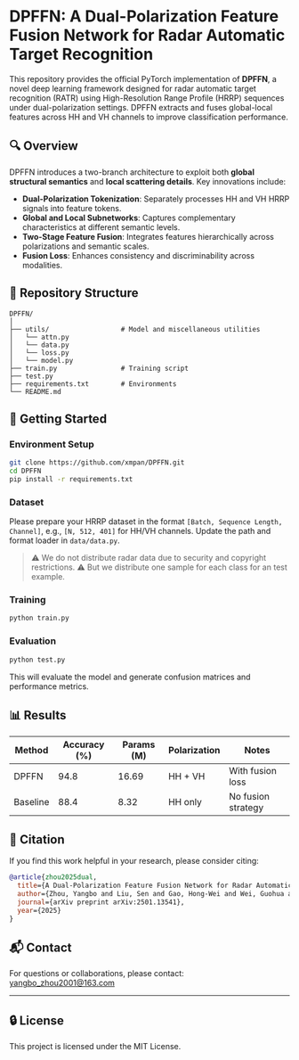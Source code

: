 # DPFFN: A Dual-Polarization Feature Fusion Network for Radar Automatic Target Recognition

This repository provides the official PyTorch implementation of **DPFFN**, a novel deep learning framework designed for radar automatic target recognition (RATR) using High-Resolution Range Profile (HRRP) sequences under dual-polarization settings. DPFFN extracts and fuses global-local features across HH and VH channels to improve classification performance.

## 🔍 Overview

DPFFN introduces a two-branch architecture to exploit both **global structural semantics** and **local scattering details**. Key innovations include:

- **Dual-Polarization Tokenization**: Separately processes HH and VH HRRP signals into feature tokens.
- **Global and Local Subnetworks**: Captures complementary characteristics at different semantic levels.
- **Two-Stage Feature Fusion**: Integrates features hierarchically across polarizations and semantic scales.
- **Fusion Loss**: Enhances consistency and discriminability across modalities.

<!-- If available, include a network diagram here -->
<!-- 
<p align="center">
  <img src="assets/framework.png" alt="DPFFN Framework" width="80%">
</p> 
-->

## 📁 Repository Structure

```
DPFFN/
│
├── utils/                  # Model and miscellaneous utilities
│   └── attn.py
│   └── data.py
│   └── loss.py
│   └── model.py
├── train.py                # Training script
├── test.py                 
├── requirements.txt        # Environments
└── README.md
```

## 🚀 Getting Started

### Environment Setup

```bash
git clone https://github.com/xmpan/DPFFN.git
cd DPFFN
pip install -r requirements.txt
```

### Dataset

Please prepare your HRRP dataset in the format `[Batch, Sequence Length, Channel]`, e.g., `[N, 512, 401]` for HH/VH channels. Update the path and format loader in `data/data.py`.

> ⚠️ We do not distribute radar data due to security and copyright restrictions.
> ⚠️ But we distribute one sample for each class for an test example.

### Training

```bash
python train.py
```

### Evaluation

```bash
python test.py
```

This will evaluate the model and generate confusion matrices and performance metrics.

## 📊 Results

| Method    | Accuracy (%) | Params (M) | Polarization | Notes                |
|-----------|--------------|------------|--------------|----------------------|
| DPFFN     | 94.8         | 16.69        | HH + VH      | With fusion loss     |
| Baseline  | 88.4         | 8.32        | HH only      | No fusion strategy   |

## 📄 Citation

If you find this work helpful in your research, please consider citing:

```bibtex
@article{zhou2025dual,
  title={A Dual-Polarization Feature Fusion Network for Radar Automatic Target Recognition Based On HRRP Sequence},
  author={Zhou, Yangbo and Liu, Sen and Gao, Hong-Wei and Wei, Guohua and Wang, Xiaoqing and Pan, Xiao-Min and others},
  journal={arXiv preprint arXiv:2501.13541},
  year={2025}
}
```

## 📬 Contact

For questions or collaborations, please contact:  
[yangbo_zhou2001@163.com](mailto:yangbo_zhou2001@163.com)

---

## 🔒 License

This project is licensed under the MIT License.
